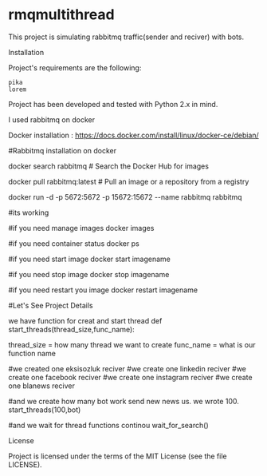 # rmqmultithread

This project is simulating rabbitmq traffic(sender and reciver) with bots.

Installation

Project's requirements are the following:

    pika
    lorem

Project has been developed and tested with Python 2.x in mind.

I used rabbitmq on docker

Docker installation : https://docs.docker.com/install/linux/docker-ce/debian/

#Rabbitmq installation on docker

docker search rabbitmq # Search the Docker Hub for images

docker pull rabbitmq:latest # Pull an image or a repository from a registry

docker run -d -p 5672:5672 -p 15672:15672  --name rabbitmq rabbitmq

#its working 

#if you need manage images
docker images
 
#if you need container status
docker ps
 
#if you need start image
docker start imagename
 
#if you need stop image
docker stop imagename
 
#if you need restart you image
docker restart imagename

#Let's See Project Details

we have function for creat and start thread
def start_threads(thread_size,func_name):

thread_size =  how many thread we want to create
func_name = what is our function name

#we created one eksisozluk reciver
#we create one linkedin reciver
#we create one facebook reciver
#we create one instagram reciver
#we create one blanews reciver

#and we create how many bot work send new news us. we wrote 100.
start_threads(100,bot)

#and we wait for thread functions continou 
wait_for_search()

License

Project is licensed under the terms of the MIT License (see the file LICENSE).
